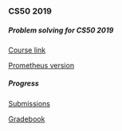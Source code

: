 ### CS50 2019  
##### Problem solving for CS50 2019

[Course link](https://courses.edx.org/courses/course-v1:HarvardX+CS50+X/course/#block-v1:HarvardX+CS50+X+type@chapter+block@6f10d1f2fb0548ada175ba2ed508f50c)

[Prometheus version](https://courses.prometheus.org.ua/courses/course-v1:Prometheus+CS50+2019_T1/course/)


##### Progress
[Submissions](https://submit.cs50.io/courses/1)

[Gradebook](https://cs50.me/cs50x)